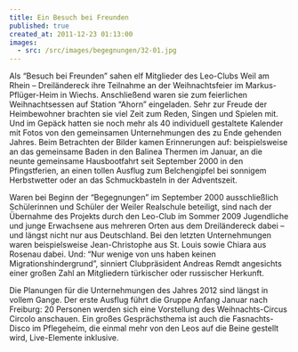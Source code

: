 ```yaml
---
title: Ein Besuch bei Freunden
published: true
created_at: 2011-12-23 01:13:00
images:
  - src: /src/images/begegnungen/32-01.jpg
---
```


Als “Besuch bei Freunden” sahen elf Mitglieder des Leo-Clubs Weil am Rhein – Dreiländereck ihre Teilnahme an der Weihnachtsfeier im Markus-Pflüger-Heim in Wiechs. Anschließend waren sie zum feierlichen Weihnachtsessen auf Station “Ahorn” eingeladen. Sehr zur Freude der Heimbewohner brachten sie viel Zeit zum Reden, Singen und Spielen mit. Und im Gepäck hatten sie noch mehr als 40 individuell gestaltete Kalender mit Fotos von den gemeinsamen Unternehmungen des zu Ende gehenden Jahres. Beim Betrachten der Bilder kamen Erinnerungen auf: beispielsweise an das gemeinsame Baden in den Balinea Thermen im Januar, an die neunte gemeinsame Hausbootfahrt seit September 2000 in den Pfingstferien, an einen tollen Ausflug zum Belchengipfel bei sonnigem Herbstwetter oder an das Schmuckbasteln in der Adventszeit.

Waren bei Beginn der “Begegnungen” im September 2000 ausschließlich Schülerinnen und Schüler der Weiler Realschule beteiligt, sind nach der Übernahme des Projekts durch den Leo-Club im Sommer 2009 Jugendliche und junge Erwachsene aus mehreren Orten aus dem Dreiländereck dabei – und längst nicht nur aus Deutschland. Bei den letzten Unternehmungen waren beispielsweise Jean-Christophe aus St. Louis sowie Chiara aus Rosenau dabei. Und: “Nur wenige von uns haben keinen Migrationshindergrund”, sinniert Clubpräsident Andreas Remdt angesichts einer großen Zahl an Mitgliedern türkischer oder russischer Herkunft.

Die Planungen für die Unternehmungen des Jahres 2012 sind längst in vollem Gange. Der erste Ausflug führt die Gruppe Anfang Januar nach Freiburg: 20 Personen werden sich eine Vorstellung des Weihnachts-Circus Circolo anschauen. Ein großes Gesprächsthema ist auch die Fasnachts-Disco im Pflegeheim, die einmal mehr von den Leos auf die Beine gestellt wird, Live-Elemente inklusive.
